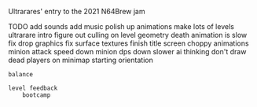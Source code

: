 
Ultrarares' entry to the 2021 N64Brew jam

TODO
    add sounds
    add music
    polish up animations
    make lots of levels
    ultrarare intro
    figure out culling on level geometry
    death animation is slow
    fix drop graphics
    fix surface textures
    finish title screen
    choppy animations
    minion attack speed down
    minion dps down
    slower ai thinking
    don't draw dead players on minimap
    starting orientation

    balance

    level feedback
        bootcamp